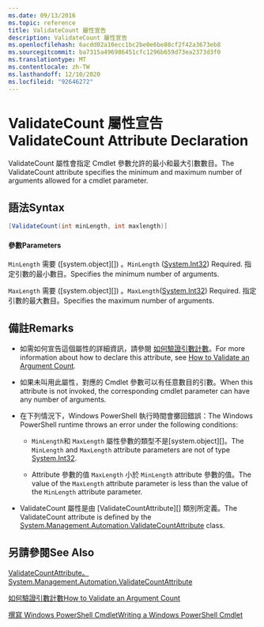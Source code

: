 ```yaml
---
ms.date: 09/13/2016
ms.topic: reference
title: ValidateCount 屬性宣告
description: ValidateCount 屬性宣告
ms.openlocfilehash: 6acdd02a10ecc1bc2be0e6be88cf2f42a3673eb8
ms.sourcegitcommit: ba7315a496986451cfc1296b659d73ea2373d3f0
ms.translationtype: MT
ms.contentlocale: zh-TW
ms.lasthandoff: 12/10/2020
ms.locfileid: "92646272"
---
```

# <a name="validatecount-attribute-declaration"></a><span data-ttu-id="67440-103">ValidateCount 屬性宣告</span><span class="sxs-lookup"><span data-stu-id="67440-103">ValidateCount Attribute Declaration</span></span>

<span data-ttu-id="67440-104">ValidateCount 屬性會指定 Cmdlet 參數允許的最小和最大引數數目。</span><span class="sxs-lookup"><span data-stu-id="67440-104">The ValidateCount attribute specifies the minimum and maximum number of arguments allowed for a cmdlet parameter.</span></span>

## <a name="syntax"></a><span data-ttu-id="67440-105">語法</span><span class="sxs-lookup"><span data-stu-id="67440-105">Syntax</span></span>

```csharp
[ValidateCount(int minLength, int maxlength)]
```

#### <a name="parameters"></a><span data-ttu-id="67440-106">參數</span><span class="sxs-lookup"><span data-stu-id="67440-106">Parameters</span></span>

<span data-ttu-id="67440-107">`MinLength` 需要 ([system.object][]) 。</span><span class="sxs-lookup"><span data-stu-id="67440-107">`MinLength` ([System.Int32][]) Required.</span></span> <span data-ttu-id="67440-108">指定引數的最小數目。</span><span class="sxs-lookup"><span data-stu-id="67440-108">Specifies the minimum number of arguments.</span></span>

<span data-ttu-id="67440-109">`MaxLength` 需要 ([system.object][]) 。</span><span class="sxs-lookup"><span data-stu-id="67440-109">`MaxLength`([System.Int32][]) Required.</span></span> <span data-ttu-id="67440-110">指定引數的最大數目。</span><span class="sxs-lookup"><span data-stu-id="67440-110">Specifies the maximum number of arguments.</span></span>

## <a name="remarks"></a><span data-ttu-id="67440-111">備註</span><span class="sxs-lookup"><span data-stu-id="67440-111">Remarks</span></span>

- <span data-ttu-id="67440-112">如需如何宣告這個屬性的詳細資訊，請參閱 [如何驗證引數計數][]。</span><span class="sxs-lookup"><span data-stu-id="67440-112">For more information about how to declare this attribute, see [How to Validate an Argument Count][].</span></span>

- <span data-ttu-id="67440-113">如果未叫用此屬性，對應的 Cmdlet 參數可以有任意數目的引數。</span><span class="sxs-lookup"><span data-stu-id="67440-113">When this attribute is not invoked, the corresponding cmdlet parameter can have any number of arguments.</span></span>

- <span data-ttu-id="67440-114">在下列情況下，Windows PowerShell 執行時間會擲回錯誤：</span><span class="sxs-lookup"><span data-stu-id="67440-114">The Windows PowerShell runtime throws an error under the following conditions:</span></span>

  - <span data-ttu-id="67440-115">`MinLength`和 `MaxLength` 屬性參數的類型不是[system.object][]。</span><span class="sxs-lookup"><span data-stu-id="67440-115">The `MinLength` and `MaxLength` attribute parameters are not of type [System.Int32][].</span></span>

  - <span data-ttu-id="67440-116">Attribute 參數的值 `MaxLength` 小於 `MinLength` attribute 參數的值。</span><span class="sxs-lookup"><span data-stu-id="67440-116">The value of the `MaxLength` attribute parameter is less than the value of the `MinLength` attribute parameter.</span></span>

- <span data-ttu-id="67440-117">ValidateCount 屬性是由 [ValidateCountAttribute][] 類別所定義。</span><span class="sxs-lookup"><span data-stu-id="67440-117">The ValidateCount attribute is defined by the [System.Management.Automation.ValidateCountAttribute][] class.</span></span>

## <a name="see-also"></a><span data-ttu-id="67440-118">另請參閱</span><span class="sxs-lookup"><span data-stu-id="67440-118">See Also</span></span>

<span data-ttu-id="67440-119">[ValidateCountAttribute。][]</span><span class="sxs-lookup"><span data-stu-id="67440-119">[System.Management.Automation.ValidateCountAttribute][]</span></span>

<span data-ttu-id="67440-120">[如何驗證引數計數][]</span><span class="sxs-lookup"><span data-stu-id="67440-120">[How to Validate an Argument Count][]</span></span>

<span data-ttu-id="67440-121">[撰寫 Windows PowerShell Cmdlet][]</span><span class="sxs-lookup"><span data-stu-id="67440-121">[Writing a Windows PowerShell Cmdlet][]</span></span>

[如何驗證引數計數]: how-to-validate-an-argument-count.md
[How to Validate an Argument Count]: how-to-validate-an-argument-count.md
[撰寫 Windows PowerShell Cmdlet]: writing-a-windows-powershell-cmdlet.md
[Writing a Windows PowerShell Cmdlet]: writing-a-windows-powershell-cmdlet.md

[System.Int32]: /dotnet/api/System.Int32
[ValidateCountAttribute。]: /dotnet/api/System.Management.Automation.ValidateCountAttribute
[System.Management.Automation.ValidateCountAttribute]: /dotnet/api/System.Management.Automation.ValidateCountAttribute
